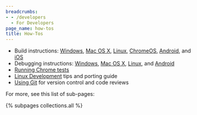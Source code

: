 ```yaml
---
breadcrumbs:
- - /developers
  - For Developers
page_name: how-tos
title: How-Tos
---
```


*   Build instructions:
            [Windows](https://chromium.googlesource.com/chromium/src/+/HEAD/docs/windows_build_instructions.md),
            [Mac OS
            X](https://chromium.googlesource.com/chromium/src/+/HEAD/docs/mac_build_instructions.md),
            [Linux](https://chromium.googlesource.com/chromium/src/+/HEAD/docs/linux_build_instructions.md),
            [ChromeOS](http://www.chromium.org/developers/how-tos/build-instructions-chromeos),
            [Android](https://chromium.googlesource.com/chromium/src/+/HEAD/docs/android_build_instructions.md),
            and
            [iOS](https://chromium.googlesource.com/chromium/src/+/HEAD/docs/ios/build_instructions.md)
*   Debugging instructions:
            [Windows](/developers/how-tos/debugging-on-windows), [Mac OS
            X](https://chromium.googlesource.com/chromium/src/+/HEAD/docs/mac/debugging.md),
            [Linux](https://chromium.googlesource.com/chromium/src/+/HEAD/docs/linux/debugging.md),
            and
            [Android](https://chromium.googlesource.com/chromium/src/+/HEAD/docs/android_debugging_instructions.md)
*   [Running Chrome
            tests](http://code.google.com/p/chromium/wiki/RunningChromeUITests)
*   [Linux
            Development](http://code.google.com/p/chromium/wiki/LinuxDevelopment)
            tips and porting guide
*   [Using Git](http://code.google.com/p/chromium/wiki/UsingGit) for
            version control and code reviews

For more, see this list of sub-pages:

{% subpages collections.all %}
